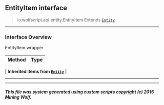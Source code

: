## EntityItem __interface__

>io.wolfscript.api.entity.EntityItem
>Extends [`Entity`](Entity.md)

---

### Interface Overview

EntityItem wrapper

Method | Type   
--- | :--- 
 |
__Inherited items from [`Entity`](Entity.md)__ |





---



---


##### This file was system generated using custom scripts copyright (c) 2015 Mining Wolf.
	

